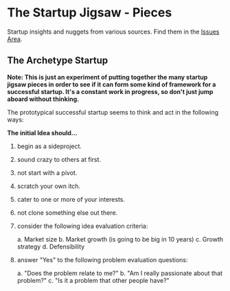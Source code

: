 
The Startup Jigsaw - Pieces
=========================================================

Startup insights and nuggets from various sources. Find
them in the [Issues Area](https://github.com/AndersSchmidtHansen/thestartupjigsaw/issues).


## The Archetype Startup
**Note: This is just an experiment of putting together the many startup jigsaw pieces in order to see if it can form some kind of framework for a successful startup. It's a constant work in progress, so don't just jump aboard without thinking.**

The prototypical successful startup seems to think and act in the following ways:

**The initial Idea should...**
1. begin as a sideproject.
2. sound crazy to others at first.
3. not start with a pivot.
4. scratch your own itch.
5. cater to one or more of your interests.
6. not clone something else out there.
7. consider the following idea evaluation criteria:
	
	a. Market size
	b. Market growth (is going to be big in 10 years)
	c. Growth strategy
	d. Defensibility

8. answer "Yes" to the following problem evaluation questions:

	a. "Does the problem relate to me?"
	b. "Am I really passionate about that problem?"
	c. "Is it a problem that other people have?"


